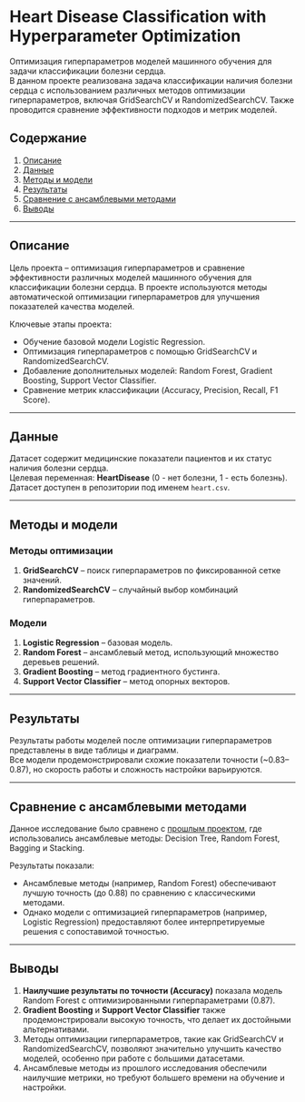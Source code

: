 # Heart Disease Classification with Hyperparameter Optimization

Оптимизация гиперпараметров моделей машинного обучения для задачи классификации болезни сердца.  
В данном проекте реализована задача классификации наличия болезни сердца с использованием различных методов оптимизации гиперпараметров, включая GridSearchCV и RandomizedSearchCV. Также проводится сравнение эффективности подходов и метрик моделей.

## Содержание

1. [Описание](#описание)
2. [Данные](#данные)
3. [Методы и модели](#методы-и-модели)
4. [Результаты](#результаты)
5. [Сравнение с ансамблевыми методами](#сравнение-с-ансамблевыми-методами)
6. [Выводы](#выводы)

---

## Описание

Цель проекта – оптимизация гиперпараметров и сравнение эффективности различных моделей машинного обучения для классификации болезни сердца. В проекте используются методы автоматической оптимизации гиперпараметров для улучшения показателей качества моделей.

Ключевые этапы проекта:

- Обучение базовой модели Logistic Regression.
- Оптимизация гиперпараметров с помощью GridSearchCV и RandomizedSearchCV.
- Добавление дополнительных моделей: Random Forest, Gradient Boosting, Support Vector Classifier.
- Сравнение метрик классификации (Accuracy, Precision, Recall, F1 Score).

---

## Данные

Датасет содержит медицинские показатели пациентов и их статус наличия болезни сердца.  
Целевая переменная: **HeartDisease** (0 - нет болезни, 1 - есть болезнь).  
Датасет доступен в репозитории под именем `heart.csv`.

---

## Методы и модели

### Методы оптимизации

1. **GridSearchCV** – поиск гиперпараметров по фиксированной сетке значений.
2. **RandomizedSearchCV** – случайный выбор комбинаций гиперпараметров.

### Модели

1. **Logistic Regression** – базовая модель.
2. **Random Forest** – ансамблевый метод, использующий множество деревьев решений.
3. **Gradient Boosting** – метод градиентного бустинга.
4. **Support Vector Classifier** – метод опорных векторов.

---

## Результаты

Результаты работы моделей после оптимизации гиперпараметров представлены в виде таблицы и диаграмм.  
Все модели продемонстрировали схожие показатели точности (~0.83–0.87), но скорость работы и сложность настройки варьируются.

---

## Сравнение с ансамблевыми методами

Данное исследование было сравнено с [прошлым проектом](https://github.com/AlessioLoginov/Heart-Disease-Classification-Ensemble-Models), где использовались ансамблевые методы: Decision Tree, Random Forest, Bagging и Stacking.

Результаты показали:

- Ансамблевые методы (например, Random Forest) обеспечивают лучшую точность (до 0.88) по сравнению с классическими методами.
- Однако модели с оптимизацией гиперпараметров (например, Logistic Regression) предоставляют более интерпретируемые решения с сопоставимой точностью.

---

## Выводы

1. **Наилучшие результаты по точности (Accuracy)** показала модель Random Forest с оптимизированными гиперпараметрами (0.87).
2. **Gradient Boosting** и **Support Vector Classifier** также продемонстрировали высокую точность, что делает их достойными альтернативами.
3. Методы оптимизации гиперпараметров, такие как GridSearchCV и RandomizedSearchCV, позволяют значительно улучшить качество моделей, особенно при работе с большими датасетами.
4. Ансамблевые методы из прошлого исследования обеспечили наилучшие метрики, но требуют большего времени на обучение и настройки.
